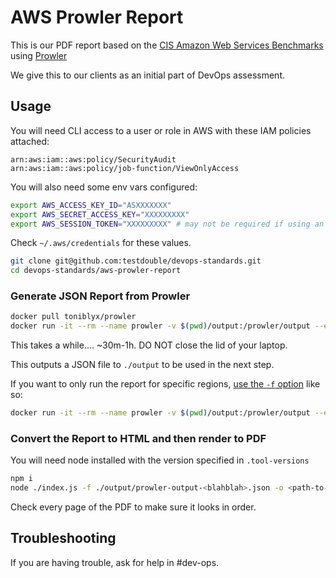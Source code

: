 # AWS Prowler Report

This is our PDF report based on the [CIS Amazon Web Services Benchmarks](https://www.cisecurity.org/benchmark/amazon_web_services) using [Prowler](https://github.com/toniblyx/prowler)

We give this to our clients as an initial part of DevOps assessment.

## Usage

You will need CLI access to a user or role in AWS with these IAM policies attached:

```
arn:aws:iam::aws:policy/SecurityAudit
arn:aws:iam::aws:policy/job-function/ViewOnlyAccess
```

You will also need some env vars configured:

```sh
export AWS_ACCESS_KEY_ID="ASXXXXXXX"
export AWS_SECRET_ACCESS_KEY="XXXXXXXXX"
export AWS_SESSION_TOKEN="XXXXXXXXX" # may not be required if using an IAM user
```

Check `~/.aws/credentials` for these values.

```sh
git clone git@github.com:testdouble/devops-standards.git
cd devops-standards/aws-prowler-report
```

### Generate JSON Report from Prowler

```sh
docker pull toniblyx/prowler
docker run -it --rm --name prowler -v $(pwd)/output:/prowler/output --env AWS_ACCESS_KEY_ID --env AWS_SECRET_ACCESS_KEY --env AWS_SESSION_TOKEN toniblyx/prowler -g cislevel1 -M json
```

This takes a while.... ~30m-1h. DO NOT close the lid of your laptop.

This outputs a JSON file to `./output` to be used in the next step.

If you want to only run the report for specific regions, [use the `-f` option](https://github.com/prowler-cloud/prowler#regions) like so:

```sh
docker run -it --rm --name prowler -v $(pwd)/output:/prowler/output --env AWS_ACCESS_KEY_ID --env AWS_SECRET_ACCESS_KEY --env AWS_SESSION_TOKEN toniblyx/prowler -g cislevel2 -M json -f us-east-1,ap-northeast-3
```

### Convert the Report to HTML and then render to PDF

You will need node installed with the version specified in `.tool-versions`

```sh
npm i
node ./index.js -f ./output/prowler-output-<blahblah>.json -o <path-to-output-file>.pdf -c "<customer-name>"
```

Check every page of the PDF to make sure it looks in order. 

## Troubleshooting

If you are having trouble, ask for help in #dev-ops.
